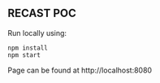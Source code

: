 ## RECAST POC

Run locally using:
```
npm install
npm start
```

Page can be found at http://localhost:8080